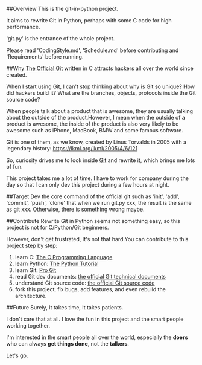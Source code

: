 ##Overview
This is the git-in-python project.

It aims to rewrite Git in Python, perhaps with some C code for high performance.

'git.py' is the entrance of the whole project.

Please read 'CodingStyle.md', 'Schedule.md' before contributing and 'Requirements' before running.

##Why
[The Official Git](https://github.com/git/git) written in C attracts hackers all over the world since created.

When I start using Git, I can't stop thinking about why is Git so unique? How did hackers build it? What are the branches, objects, protocols inside the Git source code?

When people talk about a product that is awesome, they are usually talking about the outside of the product.However, I mean when the outside of a product is awesome, the inside of the product is also very likely to be awesome such as iPhone, MacBook, BMW and some famous software.  

Git is one of them, as we know, created by Linus Torvalds in 2005 with a legendary history: <https://lkml.org/lkml/2005/4/6/121>

So, curiosity drives me to look inside [Git](https://github.com/git/git) and rewrite it, which brings me lots of fun.

This project takes me a lot of time. I have to work for company during the day so that I can only dev this project during a few hours at night.

##Target
Dev the core command of the official git such as 'init', 'add', 'commit', 'push', 'clone' that when we run git.py xxx, the result is the same as git xxx. Otherwise, there is something wrong maybe.

##Contribute
Rewrite Git in Python seems not something easy, so this project is not for C/Python/Git beginners.

However, don't get frustrated, It's not that hard.You can contribute to this project step by step:

1. learn C: [The C Programming Language](http://www.iups.org/media/meeting_minutes/C.pdf)
2. learn Python: [The Python Tutorial](https://docs.python.org/2/tutorial/index.html)
3. learn Git: [Pro Git](http://git-scm.com/book)
4. read Git dev documents: [the official Git technical documents](https://github.com/git/git/tree/master/Documentation/technical)
5. understand Git source code: [the official Git source code](https://github.com/git/git)
6. fork this project, fix bugs, add features, and even rebuild the architecture.

##Future
Surely, It takes time, It takes patients.

I don't care that at all. I love the fun in this project and the smart people working together.

I'm interested in the smart people all over the world, especially the **doers** who can always **get things done**,  not the **talkers**.

Let's go.
